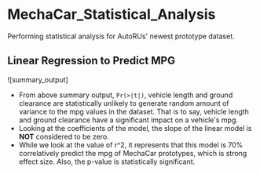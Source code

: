 # MechaCar_Statistical_Analysis
Performing statistical analysis for AutoRUs' newest prototype dataset.

## Linear Regression to Predict MPG
![summary_output]
- From above summary output, `Pr(>|t|)`, vehicle length and ground clearance are statistically unlikely to generate random amount of variance to the mpg values in the dataset. That is to say, vehicle length and ground clearance have a significant impact on a vehicle's mpg.
- Looking at the coefficients of the model, the slope of the linear model is **NOT** considered to be zero. 
- While we look at the value of r^2, it represents that this model is 70% correlatively predict the mpg of MechaCar prototypes, which is strong effect size. Also, the p-value is statistically significant.

